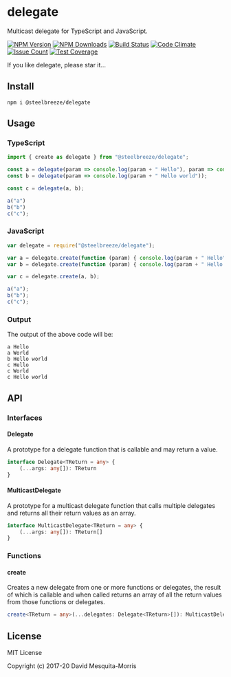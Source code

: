 # delegate
Multicast delegate for TypeScript and JavaScript.

  [![NPM Version][npm-image]][npm-url]
  [![NPM Downloads][downloads-image]][npm-url]
  [![Build Status](https://travis-ci.org/steelbreeze/delegate.svg?branch=master)](https://travis-ci.org/steelbreeze/delegate)
  [![Code Climate](https://codeclimate.com/github/steelbreeze/delegate/badges/gpa.svg)](https://codeclimate.com/github/steelbreeze/delegate)
  [![Issue Count](https://codeclimate.com/github/steelbreeze/delegate/badges/issue_count.svg)](https://codeclimate.com/github/steelbreeze/delegate)
  [![Test Coverage](https://codeclimate.com/github/steelbreeze/delegate/badges/coverage.svg)](https://codeclimate.com/github/steelbreeze/delegate/coverage)

If you like delegate, please star it...

## Install
```shell
npm i @steelbreeze/delegate
```

## Usage
### TypeScript
```typescript
import { create as delegate } from "@steelbreeze/delegate";

const a = delegate(param => console.log(param + " Hello"), param => console.log(param + " World "));
const b = delegate(param => console.log(param + " Hello world"));

const c = delegate(a, b);

a("a")
b("b")
c("c");
```

### JavaScript
```javascript
var delegate = require("@steelbreeze/delegate");

var a = delegate.create(function (param) { console.log(param + " Hello"); }, function (param) { console.log(param + " World "); });
var b = delegate.create(function (param) { console.log(param + " Hello world"); });

var c = delegate.create(a, b);

a("a");
b("b");
c("c");
```
### Output
The output of the above code will be:
```shell
a Hello
a World
b Hello world
c Hello
c World
c Hello world
```
## API
### Interfaces
#### Delegate
A prototype for a delegate function that is callable and may return a value.

```typescript
interface Delegate<TReturn = any> {
	(...args: any[]): TReturn
}
```
#### MulticastDelegate
A prototype for a multicast delegate function that calls multiple delegates and returns all their return values as an array.

```typescript
interface MulticastDelegate<TReturn = any> {
	(...args: any[]): TReturn[]
}
```
### Functions
#### create
Creates a new delegate from one or more functions or delegates, the result of which is callable and when called returns an array of all the return values from those functions or delegates.

```typescript
create<TReturn = any>(...delegates: Delegate<TReturn>[]): MulticastDelegate<TReturn>
```

## License
MIT License

Copyright (c) 2017-20 David Mesquita-Morris

[npm-image]: https://img.shields.io/npm/v/@steelbreeze/delegate.svg
[npm-url]:       https://www.npmjs.com/package/@steelbreeze/delegate
[downloads-image]: https://img.shields.io/npm/dm/@steelbreeze/delegate.svg
